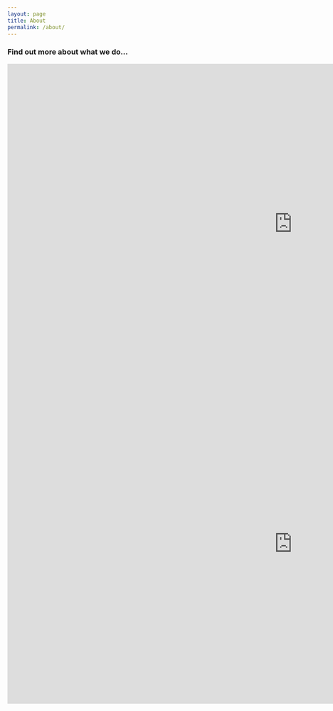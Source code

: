 ```yaml
---
layout: page
title: About
permalink: /about/
---
```


### Find out more about what we do...

<iframe loading="lazy" title="Finding a Place (English)" width="1280" height="720" src="https://www.youtube.com/embed/pjhrnCTA0bM?feature=oembed" frameborder="0" allow="accelerometer; autoplay; clipboard-write; encrypted-media; gyroscope; picture-in-picture" allowfullscreen></iframe>

<iframe loading="lazy" title="Finding a Place (Cymraeg)" width="1280" height="720" src="https://www.youtube.com/embed/QQ6Ka3PEVAE?feature=oembed" frameborder="0" allow="accelerometer; autoplay; clipboard-write; encrypted-media; gyroscope; picture-in-picture" allowfullscreen></iframe>
